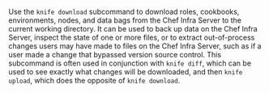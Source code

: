Use the `knife download` subcommand to download roles, cookbooks,
environments, nodes, and data bags from the Chef Infra Server to the
current working directory. It can be used to back up data on the Chef
Infra Server, inspect the state of one or more files, or to extract
out-of-process changes users may have made to files on the Chef Infra
Server, such as if a user made a change that bypassed version source
control. This subcommand is often used in conjunction with `knife diff`,
which can be used to see exactly what changes will be downloaded, and
then `knife upload`, which does the opposite of `knife download`.
